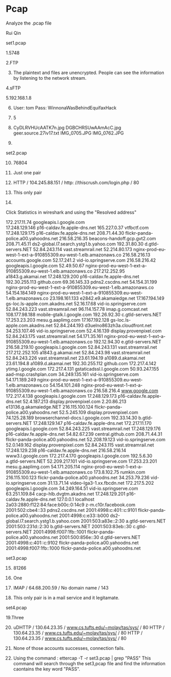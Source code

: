 # Pcap
Analyze the .pcap file

Rui Qin

set1.pcap

1.5748

2.FTP

3. The plaintext and files are unencrypted. People can see the
   information by listening to the network stream.

4.sFTP

5.192.168.1.8

6. User: tom
   Pass: WinnonaWasBehindEquifaxHack

7. 5

8. CyDLRVHUcAATK7n.jpg
   DGBCHRSUwAAmAcC.jpg
   geer.source.27iv17.txt
   IMG_0705.JPG
   IMG_0762.JPG

9.


set2.pcap

10. 76804

11. Just one pair

12. HTTP  /   104.245.88.151  /   http: //thiscrush.com/login.php     /   80

13. This only pair

14.

Click Statistics in wireshark and using the "Resolved address"

   172.217.11.74	googleapis.l.google.com                                                                                                  
   17.248.129.146	p16-caldav.fe.apple-dns.net
   165.227.0.37	vtfbctf.com
   17.248.129.175	p16-caldav.fe.apple-dns.net
208.71.44.30	flickr-panda-police.a00.yahoodns.net
216.58.216.35	beacons-handoff.gcp.gvt2.com
208.71.45.11	ds2-global.l7.search.ystg1.b.yahoo.com
192.31.80.30	d.gtld-servers.NET
52.84.243.114	vast.streamrail.net
52.214.80.173	nginx-prod-eu-west-1-ext-a-910855309.eu-west-1.elb.amazonaws.co
216.58.216.13	accounts.google.com
52.17.241.2	vid-io.springserve.com
216.58.216.42	googleapis.l.google.com
52.49.50.67	nginx-prod-eu-west-1-ext-a-910855309.eu-west-1.elb.amazonaws.co
217.212.252.95	a1843.g.akamai.net
17.248.129.200	p16-caldav.fe.apple-dns.net
192.30.255.113	github.com
69.36.145.33	pdns2.cscdns.net
54.154.31.199	nginx-prod-eu-west-1-ext-a-910855309.eu-west-1.elb.amazonaws.co
54.154.184.149	nginx-prod-eu-west-1-ext-a-910855309.eu-west-1.elb.amazonaws.co
23.198.161.133	e2842.e9.akamaiedge.net
17.167.194.149	gs-loc.ls-apple.com.akadns.net
52.16.17.68	vid-io.springserve.com
52.84.243.223	vast.streamrail.net
96.114.157.78	imap.g.comcast.net
108.177.98.188	mobile-gtalk.l.google.com
192.26.92.30	c.gtld-servers.NET
17.253.23.203	mesu.g.aaplimg.com
17.167.192.128	gs-loc.ls-apple.com.akadns.net
52.84.244.193	d3uelno863zh3a.cloudfront.net
34.253.107.46	vid-io.springserve.com
52.4.16.139	display.provenpixel.com
52.84.243.175	vast.streamrail.net
54.171.35.161	nginx-prod-eu-west-1-ext-a-910855309.eu-west-1.elb.amazonaws.co
192.12.94.30	e.gtld-servers.NET
216.58.219.10	googleapis.l.google.com
52.84.243.131	vast.streamrail.net
217.212.252.105	a1843.g.akamai.net
52.84.243.98	vast.streamrail.net
52.84.243.226	vast.streamrail.net
23.61.194.19	a1089.d.akamai.net
23.61.194.8	a1089.d.akamai.net
192.30.255.112	github.com
172.217.4.142	ytimg.l.google.com
172.217.4.131	gstaticadssl.l.google.com
50.93.247.155	aad-msp.crashplan.com
34.249.135.161	vid-io.springserve.com
54.171.189.249	nginx-prod-eu-west-1-ext-a-910855309.eu-west-1.elb.amazonaws.co
54.154.101.248	nginx-prod-eu-west-1-ext-a-910855309.eu-west-1.elb.amazonaws.co
216.58.216.4	www.google.com
172.217.4.138	googleapis.l.google.com
17.248.129.173	p16-caldav.fe.apple-dns.net
52.4.187.213	display.provenpixel.com
2.20.86.213	e13136.g.akamaiedge.NET
216.115.100.124	flickr-panda-police.a00.yahoodns.net
52.5.245.109	display.provenpixel.com
74.125.28.189	browserchannel-docs.l.google.com
192.33.14.30	b.gtld-servers.NET
17.248.129.147	p16-caldav.fe.apple-dns.net
172.217.11.170	googleapis.l.google.com
52.84.243.225	vast.streamrail.net
17.248.129.176	p16-caldav.fe.apple-dns.net
54.82.67.239	central.github.com
208.71.44.31	flickr-panda-police.a00.yahoodns.net
52.208.19.123	vid-io.springserve.com
52.0.149.162	display.provenpixel.com
52.84.243.115	vast.streamrail.net
17.248.129.238	p16-caldav.fe.apple-dns.net
216.58.216.14	www3.l.google.com
172.217.4.170	googleapis.l.google.com
192.5.6.30	a.gtld-servers.NET
52.209.217.101	vid-io.springserve.com
17.253.23.201	mesu.g.aaplimg.com
54.171.205.114	nginx-prod-eu-west-1-ext-a-910855309.eu-west-1.elb.amazonaws.co
173.8.102.75	rumkin.com
216.115.100.123	flickr-panda-police.a00.yahoodns.net
34.253.79.236	vid-io.springserve.com
31.13.71.14	video-lga3-1.xx.fbcdn.net
172.217.5.202	googleapis.l.google.com
34.249.164.51	vid-io.springserve.com
63.251.109.84	cacp-hlb.dvgtm.akadns.net
17.248.129.201	p16-caldav.fe.apple-dns.net
127.0.0.1	localhost
2a03:2880:f122:84:face:b00c:0:14c9	z-m.c10r.facebook.com
2001:502:cbe4::33	pdns2.cscdns.net
2001:4998:c:401::c:9101	flickr-panda-police.a00.yahoodns.net
2001:4998:c:e33::b000	ds2-global.l7.search.ystg1.b.yahoo.com
2001:503:a83e::2:30	a.gtld-servers.NET
2001:503:231d::2:30	b.gtld-servers.NET
2001:503:83eb::30	c.gtld-servers.NET
2001:4998:f007:1fb::1001	flickr-panda-police.a00.yahoodns.net
2001:500:856e::30	d.gtld-servers.NET
2001:4998:c:401::c:9102	flickr-panda-police.a00.yahoodns.net
2001:4998:f007:1fb::1000	flickr-panda-police.a00.yahoodns.net


set3.pcap

15. 81266

16. One

17. IMAP  /  64.68.200.59     /   No domain name    /   143

18. This only pair is in a mail service and it legitamate.

set4.pcap

19.Three
   
20. uDHTTP  /  130.64.23.35  /   www.cs.tufts.edu/~molay/tas/sys/    /  80
    HTTP    /  130.64.23.35  /   www.cs.tufts.edu/~molay/tas/sys/    /  80
    HTTP    /  130.64.23.35  /   www.cs.tufts.edu/~molay/tas/sys/    /  80

21. None of those accounts successes, connection fails.


22. Using the command : ettercap -T -r set3.pcap | grep "PASS"
    This command will search through the set3,pcap file and find the information 
    caontains the key word "PASS".

